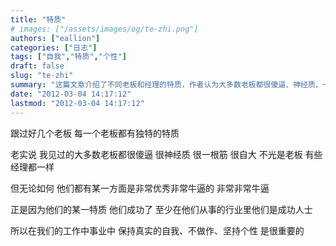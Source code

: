 ```yaml
---
title: "特质"
# images: ["/assets/images/og/te-zhi.png"]
authors: ["eallion"]
categories: ["日志"]
tags: ["自我","特质","个性"]
draft: false
slug: "te-zhi"
summary: "这篇文章介绍了不同老板和经理的特质，作者认为大多数老板都很傻逼、神经质、一根筋和自大，但他们在某个方面都非常优秀，这使得他们在自己的行业中取得了成功。因此，在工作和事业中，保持真实的自我，不做作，坚持个性是非常重要的。"
date: "2012-03-04 14:17:12"
lastmod: "2012-03-04 14:17:12"
---
```


跟过好几个老板
每一个老板都有独特的特质

老实说
我见过的大多数老板都很傻逼
很神经质
很一根筋
很自大
不光是老板
有些经理都一样

但无论如何
他们都有某一方面是非常优秀非常牛逼的
非常非常牛逼

正是因为他们的某一特质
他们成功了
至少在他们从事的行业里他们是成功人士

所以在我们的工作中事业中
保持真实的自我、不做作、坚持个性
是很重要的
